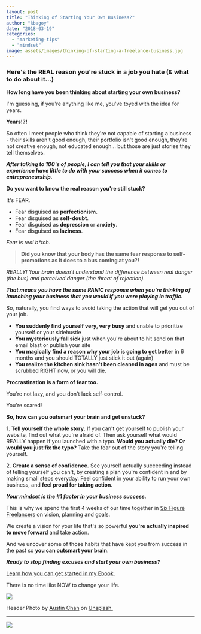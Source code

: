 ```yaml
---
layout: post
title: "Thinking of Starting Your Own Business?"
author: "kbagoy"
date: "2018-03-19"
categories: 
  - "marketing-tips"
  - "mindset"
image: assets/images/thinking-of-starting-a-freelance-business.jpg
---
```


### Here's the REAL reason you're stuck in a job you hate (& what to do about it...)

**How long have you been thinking about starting your own business?**

I'm guessing, if you're anything like me, you've toyed with the idea for years.

**Years!?!**

So often I meet people who think they're not capable of starting a business - their skills aren't good enough, their portfolio isn't good enough, they're not creative enough, not educated enough... but those are just stories they tell themselves.

_**After talking to 100's of people, I can tell you that your skills or experience have little to do with your success when it comes to entrepreneurship.**_

**Do you want to know the real reason you're still stuck?**

It's FEAR.

- Fear disguised as **perfectionism.**
- Fear disguised as **self-doubt**.
- Fear disguised as **depression** or **anxiety**.
- Fear disguised as **laziness**.

_Fear is real b\*tch._

> **Did you know that your body has the same fear response to self-promotions as it does to a bus coming at you?!**

_REALLY! Your brain doesn't understand the difference between real danger (the bus) and perceived danger (the threat of rejection)._

_**That means you have the same PANIC response when you're thinking of launching your business that you would if you were playing in traffic.**_

So, naturally, you find ways to avoid taking the action that will get you out of your job.

- **You suddenly find yourself very, very busy** and unable to prioritize yourself or your sidehustle
- **You mysteriously fall sick** just when you're about to hit send on that email blast or publish your site
- **You magically find a reason why your job is going to get better** in 6 months and you should TOTALLY just stick it out (again)
- **You realize the kitchen sink hasn't been cleaned in ages** and must be scrubbed RIGHT now, or you will die.

**Procrastination is a form of fear too.**

You're not lazy, and you don't lack self-control.

You're scared!

**So, how can you outsmart your brain and get unstuck?**

1. **Tell yourself the whole story**. If you can't get yourself to publish your website, find out what you're afraid of. Then ask yourself what would REALLY happen if you launched with a typo. **Would you actually die? Or would you just fix the typo?** Take the fear out of the story you're telling yourself.

2. **Create a sense of confidence.** See yourself actually succeeding instead of telling yourself you can't, by creating a plan you're confident in and by making small steps everyday. Feel confident in your ability to run your own business, and **feel proud for taking action**.

_**Your mindset is the #1 factor in your business success.**_

This is why we spend the first 4 weeks of our time together in [Six Figure Freelancers](https://sixfigurefreelancers.com/) on vision, planning and goals.

We create a vision for your life that's so powerful **you're actually inspired to move forward** and take action.

And we uncover some of those habits that have kept you from success in the past so **you can outsmart your brain**.

_**Ready to stop finding excuses and start your own business?**_

[Learn how you can get started in my Ebook](https://go.katebagoy.com/ebook).

There is no time like NOW to change your life.

![](images/email-signature.png)

Header Photo by [Austin Chan](https://unsplash.com/photos/ukzHlkoz1IE?utm_source=unsplash&utm_medium=referral&utm_content=creditCopyText) on [Unsplash.](https://unsplash.com/search/photos/this-is-the-sign-you%27ve-been-looking-for?utm_source=unsplash&utm_medium=referral&utm_content=creditCopyText)

* * *

![](images/Thinkingofstartingownbusi-683x1024.png)
